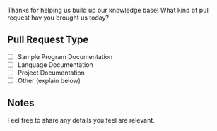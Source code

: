 Thanks for helping us build up our knowledge base! 
What kind of pull request hav you brought us today?

## Pull Request Type

- [ ] Sample Program Documentation
- [ ] Language Documentation
- [ ] Project Documentation
- [ ] Other (explain below)

## Notes

Feel free to share any details you feel are relevant.
